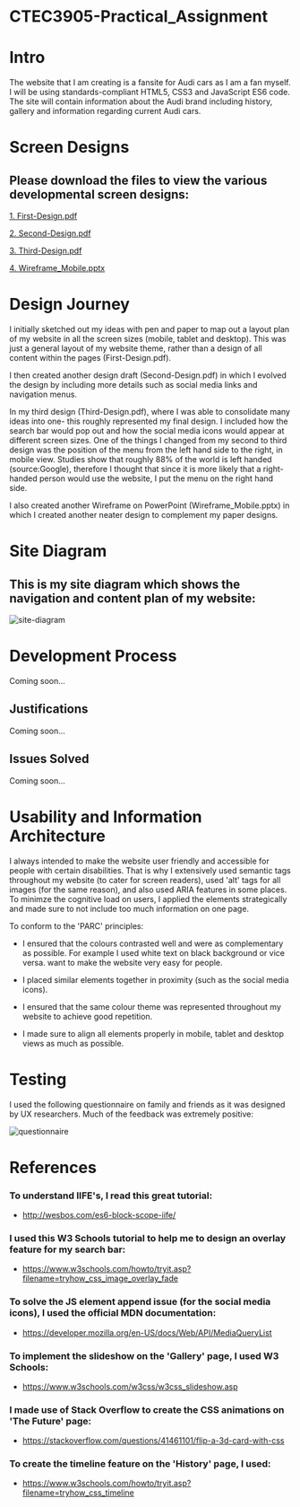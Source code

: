 # CTEC3905-Practical_Assignment

# Intro

The website that I am creating is a fansite for Audi cars as I am a fan myself. I will be using standards-compliant HTML5, CSS3 and JavaScript ES6 code. The site will contain information about the Audi brand including history, gallery and information regarding current Audi cars.

# Screen Designs

## Please download the files to view the various developmental screen designs:

[1. First-Design.pdf](https://github.com/MohammedSheikh/CTEC3905-Practical_Assignment/files/1593995/1.First-Design.pdf)

[2. Second-Design.pdf](https://github.com/MohammedSheikh/CTEC3905-Practical_Assignment/files/1593996/2.Second-Design.pdf)

[3. Third-Design.pdf](https://github.com/MohammedSheikh/CTEC3905-Practical_Assignment/files/1593998/3.Third-Design.pdf)

[4. Wireframe_Mobile.pptx](https://github.com/MohammedSheikh/CTEC3905-Practical_Assignment/files/1593999/4.Wireframe_Mobile.pptx)

# Design Journey

I initially sketched out my ideas with pen and paper to map out a layout plan of my website in all the screen sizes (mobile, tablet and desktop). This was just a general layout of my website theme, rather than a design of all content within the pages (First-Design.pdf).

I then created another design draft (Second-Design.pdf) in which I evolved the design by including more details such as social media links and navigation menus.

In my third design (Third-Design.pdf), where I was able to consolidate many ideas into one- this roughly represented my final design. I included how the search bar would pop out and how the social media icons would appear at different screen sizes. One of the things I changed from my second to third design was the position of the menu from the left hand side to the right, in mobile view. Studies show that roughly 88% of the world is left handed (source:Google), therefore I thought that since it is more likely that a right-handed person would use the website, I put the menu on the right hand side.

I also created another Wireframe on PowerPoint (Wireframe_Mobile.pptx) in which I created another neater design to complement my paper designs.

# Site Diagram

## This is my site diagram which shows the navigation and content plan of my website:

![site-diagram](https://user-images.githubusercontent.com/16736330/34449652-8eef0586-ecf2-11e7-8086-f602ff563e31.png)

# Development Process

Coming soon...

## Justifications

Coming soon...

## Issues Solved

Coming soon...

# Usability and Information Architecture

I always intended to make the website user friendly and accessible for people with certain disabilities. That is why I extensively used semantic tags throughout my website (to cater for screen readers), used 'alt' tags for all images (for the same reason), and also used ARIA features in some places. To minimze the cognitive load on users, I applied the elements strategically and made sure to not include too much information on one page.

To conform to the 'PARC' principles:

* I ensured that the colours contrasted well and were as complementary as possible. For example I used white text on black background or vice versa.
want to make the website very easy for people.

* I placed similar elements together in proximity (such as the social media icons).

* I ensured that the same colour theme was represented throughout my website to achieve good repetition.

* I made sure to align all elements properly in mobile, tablet and desktop views as much as possible.

# Testing

I used the following questionnaire on family and friends as it was designed by UX researchers. Much of the feedback was extremely positive:

![questionnaire](https://user-images.githubusercontent.com/16736330/34449730-84f3a414-ecf3-11e7-885d-6e9d03cf99ee.PNG)

# References

### To understand IIFE's, I read this great tutorial:

* http://wesbos.com/es6-block-scope-iife/

### I used this W3 Schools tutorial to help me to design an overlay feature for my search bar:

* https://www.w3schools.com/howto/tryit.asp?filename=tryhow_css_image_overlay_fade

### To solve the JS element append issue (for the social media icons), I used the official MDN documentation:

* https://developer.mozilla.org/en-US/docs/Web/API/MediaQueryList

### To implement the slideshow on the 'Gallery' page, I used W3 Schools:

* https://www.w3schools.com/w3css/w3css_slideshow.asp

### I made use of Stack Overflow to create the CSS animations on 'The Future' page:

* https://stackoverflow.com/questions/41461101/flip-a-3d-card-with-css

### To create the timeline feature on the 'History' page, I used:

* https://www.w3schools.com/howto/tryit.asp?filename=tryhow_css_timeline
